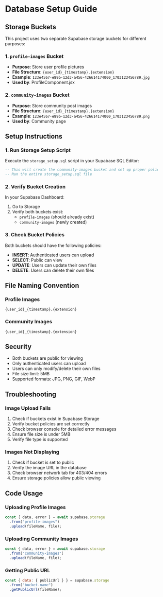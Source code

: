 # Database Setup Guide

## Storage Buckets

This project uses two separate Supabase storage buckets for different purposes:

### 1. `profile-images` Bucket
- **Purpose**: Store user profile pictures
- **File Structure**: `{user_id}_{timestamp}.{extension}`
- **Example**: `123e4567-e89b-12d3-a456-426614174000_1703123456789.jpg`
- **Used by**: ProfileComponent.jsx

### 2. `community-images` Bucket
- **Purpose**: Store community post images
- **File Structure**: `{user_id}_{timestamp}.{extension}`
- **Example**: `123e4567-e89b-12d3-a456-426614174000_1703123456789.png`
- **Used by**: Community page

## Setup Instructions

### 1. Run Storage Setup Script
Execute the `storage_setup.sql` script in your Supabase SQL Editor:

```sql
-- This will create the community-images bucket and set up proper policies
-- Run the entire storage_setup.sql file
```

### 2. Verify Bucket Creation
In your Supabase Dashboard:
1. Go to Storage
2. Verify both buckets exist:
   - `profile-images` (should already exist)
   - `community-images` (newly created)

### 3. Check Bucket Policies
Both buckets should have the following policies:
- **INSERT**: Authenticated users can upload
- **SELECT**: Public can view
- **UPDATE**: Users can update their own files
- **DELETE**: Users can delete their own files

## File Naming Convention

### Profile Images
```
{user_id}_{timestamp}.{extension}
```

### Community Images
```
{user_id}_{timestamp}.{extension}
```

## Security

- Both buckets are public for viewing
- Only authenticated users can upload
- Users can only modify/delete their own files
- File size limit: 5MB
- Supported formats: JPG, PNG, GIF, WebP

## Troubleshooting

### Image Upload Fails
1. Check if buckets exist in Supabase Storage
2. Verify bucket policies are set correctly
3. Check browser console for detailed error messages
4. Ensure file size is under 5MB
5. Verify file type is supported

### Images Not Displaying
1. Check if bucket is set to public
2. Verify the image URL in the database
3. Check browser network tab for 403/404 errors
4. Ensure storage policies allow public viewing

## Code Usage

### Uploading Profile Images
```javascript
const { data, error } = await supabase.storage
  .from("profile-images")
  .upload(fileName, file);
```

### Uploading Community Images
```javascript
const { data, error } = await supabase.storage
  .from("community-images")
  .upload(fileName, file);
```

### Getting Public URL
```javascript
const { data: { publicUrl } } = supabase.storage
  .from("bucket-name")
  .getPublicUrl(fileName);
```
